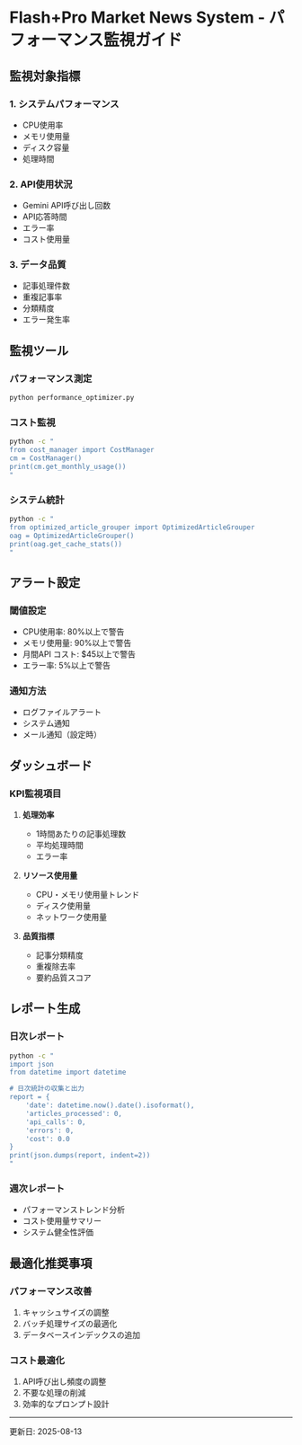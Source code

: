 # Flash+Pro Market News System - パフォーマンス監視ガイド

## 監視対象指標

### 1. システムパフォーマンス
- CPU使用率
- メモリ使用量
- ディスク容量
- 処理時間

### 2. API使用状況
- Gemini API呼び出し回数
- API応答時間
- エラー率
- コスト使用量

### 3. データ品質
- 記事処理件数
- 重複記事率
- 分類精度
- エラー発生率

## 監視ツール

### パフォーマンス測定
```bash
python performance_optimizer.py
```

### コスト監視
```bash
python -c "
from cost_manager import CostManager
cm = CostManager()
print(cm.get_monthly_usage())
"
```

### システム統計
```bash
python -c "
from optimized_article_grouper import OptimizedArticleGrouper
oag = OptimizedArticleGrouper()
print(oag.get_cache_stats())
"
```

## アラート設定

### 閾値設定
- CPU使用率: 80%以上で警告
- メモリ使用量: 90%以上で警告
- 月間API コスト: $45以上で警告
- エラー率: 5%以上で警告

### 通知方法
- ログファイルアラート
- システム通知
- メール通知（設定時）

## ダッシュボード

### KPI監視項目
1. **処理効率**
   - 1時間あたりの記事処理数
   - 平均処理時間
   - エラー率

2. **リソース使用量**
   - CPU・メモリ使用量トレンド
   - ディスク使用量
   - ネットワーク使用量

3. **品質指標**
   - 記事分類精度
   - 重複除去率
   - 要約品質スコア

## レポート生成

### 日次レポート
```bash
python -c "
import json
from datetime import datetime

# 日次統計の収集と出力
report = {
    'date': datetime.now().date().isoformat(),
    'articles_processed': 0,
    'api_calls': 0,
    'errors': 0,
    'cost': 0.0
}
print(json.dumps(report, indent=2))
"
```

### 週次レポート
- パフォーマンストレンド分析
- コスト使用量サマリー
- システム健全性評価

## 最適化推奨事項

### パフォーマンス改善
1. キャッシュサイズの調整
2. バッチ処理サイズの最適化
3. データベースインデックスの追加

### コスト最適化
1. API呼び出し頻度の調整
2. 不要な処理の削減
3. 効率的なプロンプト設計

---
更新日: 2025-08-13

